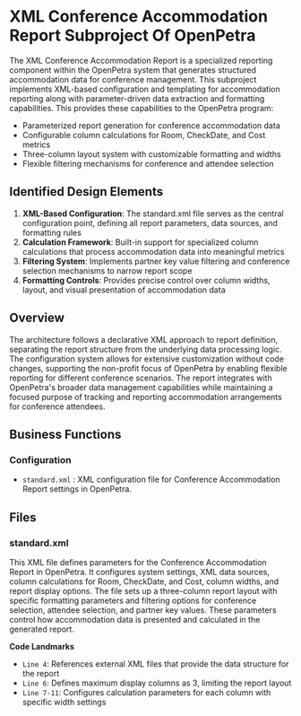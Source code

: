 # XML Conference Accommodation Report Subproject Of OpenPetra

The XML Conference Accommodation Report is a specialized reporting component within the OpenPetra system that generates structured accommodation data for conference management. This subproject implements XML-based configuration and templating for accommodation reporting along with parameter-driven data extraction and formatting capabilities. This provides these capabilities to the OpenPetra program:

- Parameterized report generation for conference accommodation data
- Configurable column calculations for Room, CheckDate, and Cost metrics
- Three-column layout system with customizable formatting and widths
- Flexible filtering mechanisms for conference and attendee selection

## Identified Design Elements

1. **XML-Based Configuration**: The standard.xml file serves as the central configuration point, defining all report parameters, data sources, and formatting rules
2. **Calculation Framework**: Built-in support for specialized column calculations that process accommodation data into meaningful metrics
3. **Filtering System**: Implements partner key value filtering and conference selection mechanisms to narrow report scope
4. **Formatting Controls**: Provides precise control over column widths, layout, and visual presentation of accommodation data

## Overview
The architecture follows a declarative XML approach to report definition, separating the report structure from the underlying data processing logic. The configuration system allows for extensive customization without code changes, supporting the non-profit focus of OpenPetra by enabling flexible reporting for different conference scenarios. The report integrates with OpenPetra's broader data management capabilities while maintaining a focused purpose of tracking and reporting accommodation arrangements for conference attendees.

## Business Functions

### Configuration
- `standard.xml` : XML configuration file for Conference Accommodation Report settings in OpenPetra.

## Files
### standard.xml

This XML file defines parameters for the Conference Accommodation Report in OpenPetra. It configures system settings, XML data sources, column calculations for Room, CheckDate, and Cost, column widths, and report display options. The file sets up a three-column report layout with specific formatting parameters and filtering options for conference selection, attendee selection, and partner key values. These parameters control how accommodation data is presented and calculated in the generated report.

 **Code Landmarks**
- `Line 4`: References external XML files that provide the data structure for the report
- `Line 6`: Defines maximum display columns as 3, limiting the report layout
- `Line 7-11`: Configures calculation parameters for each column with specific width settings

[Generated by the Sage AI expert workbench: 2025-03-30 02:22:57  https://sage-tech.ai/workbench]: #